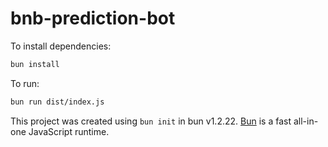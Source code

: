 # bnb-prediction-bot

To install dependencies:

```bash
bun install
```

To run:

```bash
bun run dist/index.js
```

This project was created using `bun init` in bun v1.2.22. [Bun](https://bun.com) is a fast all-in-one JavaScript runtime.
